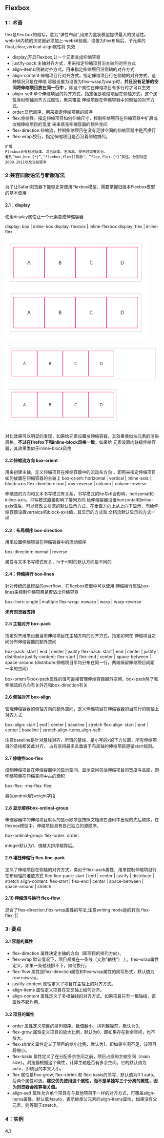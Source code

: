 ## Flexbox
### 1：术语

flex是flex box的缩写，意为“弹性布局”,用来为盒状模型提供最大的灵活性。
web-kit内核的浏览器必须加上-webkit前缀，设置为flex布局后，子元素的float,clear,vertical-align属性将
失效


- display:开启Flexbox,让一个元素变成伸缩容器
- justify-pack:主轴对齐方式，用来指定伸缩项目沿主轴的对齐方式
- align-items:侧轴对齐方式，用来指定伸缩项目沿侧轴的对齐方式
- align-content:伸缩项目行对齐方式，指定伸缩项目行在侧轴的对齐方式，这种情况只是在伸缩
容器设置为设置为flex-wrap为warp时，**并且没有足够的空间将伸缩项目放在同一行中**
。即这个属性在伸缩项目有多行时才可以生效
- aligin-self:单个伸缩项目的对齐方式，指定但是收缩项目在侧轴方式，这个属性类似侧轴对齐方式属性，用来覆盖
伸缩项目在伸缩容器中的侧轴的对齐方式。
- order:显示顺序，用来指定伸缩项目的顺序
- flex:伸缩性，指定伸缩项目如何伸缩尺寸，控制伸缩项目在伸缩容器中扩展或收缩伸缩项目的宽度
来来填充伸缩容器的额外空间
- flex-direction:伸缩流，控制伸缩项目在没有足够空间的伸缩容器中是否换行
- flex-wrap:换行，指定伸缩项目是否沿着侧轴排列。

```
扩展
Flexbox会有标准版本、混合版本、老版本，使用时需要区分。
看到“box,box-{*}”,"flexbox,flex()函数"，“flex,flex-{*}”属性，分别对应2009,2011以及当前版本
```
### 2:兼容旧版语法与新版写法
为了让Safari浏览器下能够正常使用Flexbox模型，需要掌握旧版本Flexbox模型的基本使用

#### 2.1：display

使用display属性让一个元素变成伸缩容器

display: box | inline-box
display: flexbox | inline-flexbox
display: flex | inline-flex



![box-1](box-1.jpg)

![box-2](box-2.jpg)

对比效果可以明显的发现，如果给元素设置块伸缩容器，其效果类似块元素的渲染风格，**不过在firefox下和inline-block风格一致**，如果给
元素设置内联级伸缩容器，其效果类似于inline-block风格

#### 2.2:伸缩流方向 box-orient

用来创建主轴，定义伸缩项目在伸缩容器中的流动布方向
，即用来指定伸缩项目如何放置在伸缩容器的主轴上
box-orient: horizontal | vertical | inline-axis | block-axis
flex-direction: row | row-reverse | column | column-reverse

伸缩流的方向和文本书写模式有关系，书写模式的lte与rtl会影响，horizontal和inline-axis，书写模式直接影响了排列方向
给伸缩容器设置horizontal和inline-axis值后，可以修改文档流的默认显示方式，在垂直方向上从上向下显示，而给伸缩容器设置vertaical和block-axis值，其显示的方式和
文档流默认显示的方式一样

#### 2.3：布局顺序 box-direction

用来设置伸缩项目在伸缩容器中的流动顺序

box-direction: normal | reverse

属性与文本书写模式有关，ltr于rtl时的默认方向是不同的

#### 2.4：伸缩换行 box-lines

针对传统的盒模型的overflow，在flexbox模型中可以使用
伸缩换行属性box-lines来控制伸缩项目是否溢出伸缩容器

box-lines: single | multiple
flex-wrap: nowarp | warp | warp-reverse

**未有浏览器支持**

#### 2.5 主轴对齐 box-pack

指定对齐用来设置当前伸缩项目在主轴方向的对齐方式，指定如何在
伸缩项目之间分布伸缩容器的额外空间

box-pack: start | end | center | jsutify
flex-pack: start | end | center | justify | distribute
justify-content: flex-start | flex-end | center | space-between | space-around
(distribute:伸缩项目平均分布在同一行，两端保留伸缩项目间距一半的空间)

box-orient与box-pack属性的值可直接管理伸缩容器额外空间，box-pack除了和
伸缩流的方向有关外还和box-direction有关

#### 2.6 侧轴对齐 box-align
管理伸缩容器的侧轴方向的额外空间，定义伸缩项目在伸缩容器的当前行的侧轴上
对齐方式

box-align: start | end | center | baseline | stretch
flex-align: start | end | center | baseline | stretch
align-items,align-self:

注意baseline是针对基线对齐，所谓的基线，是小写的x的下方位置，所有伸缩项目的基线都彼此对齐，
占有空间最多且垂直于布局轴的伸缩项目遵循start规则。

#### 2.7 伸缩性box-flex
控制伸缩项目在伸缩容器中的显示空间，显示空间包括伸缩项目的宽度与高度，即伸缩项目在伸缩空间中占的面积

box-flex: <number>
-ms-flex:
flex:

类似android的weight字段

#### 2.8 显示顺序box-ordinal-group

伸缩容器中的伸缩项目默认的显示顺序是按照文档流在源码中出现的先后顺序，在flexbox模型中，伸缩项目具有自己独立的源顺序。

box-ordinal-group:<integer>
flex-order: <integer>
order: <number>

integer默认为1，值越大排序越靠后。


#### 2.9 堆栈伸缩行  flex-line-pack
定义了伸缩项目在侧轴的对齐方式，类似于flex-pack属性，用来控制伸缩项目行在布局轴的堆放方式
flex-line-pack: start | end | center | justify | distribute | stretch
align-content: flex-start | flex-end | center | space-between | space-around | stretch

#### 2.10 伸缩流与换行 flex-flow
混合了flex-direction,flex-wrap属性的写法,注意writing mode是的转向
flex-flex: <flex-direction> || <flex-wrap>

### 3: 要点
#### 3.1 容器的属性
* flex-direction 属性决定主轴的方向（即项目的排列方向）。
* flex-wrap 默认情况下，项目都排在一条线（又称"轴线"）上。flex-wrap属性定义，如果一条轴线排不下，如何换行。
* flex-flow 属性是flex-direction属性和flex-wrap属性的简写形式，默认值为row nowrap。
* justify-content  属性定义了项目在主轴上的对齐方式。
* align-items 属性定义项目在交叉轴上如何对齐。
* align-content  属性定义了多根轴线的对齐方式。如果项目只有一根轴线，该属性不起作用。

#### 3.2 项目的属性
* order 属性定义项目的排列顺序。数值越小，排列越靠前，默认为0。
* flex-grow 属性定义项目的放大比例，默认为0，即如果存在剩余空间，也不放大。
* flex-shrink 属性定义了项目的缩小比例，默认为1，即如果空间不足，该项目将缩小。
* flex-basis  属性定义了在分配多余空间之前，项目占据的主轴空间（main size）。浏览器根据这个属性，计算主轴是否有多余空间。它的默认值为auto，即项目的本来大小。
* flex 属性是flex-grow, flex-shrink 和 flex-basis的简写，默认值为0 1 auto。后两个属性可选。**建议优先使用这个属性，而不是单独写三个分离的属性，因为浏览器会推算相关值。**
* align-self 属性允许单个项目有与其他项目不一样的对齐方式，可覆盖align-items属性。默认值为auto，表示继承父元素的align-items属性，如果没有父元素，则等同于stretch。

### 4：实例
#### 4.1